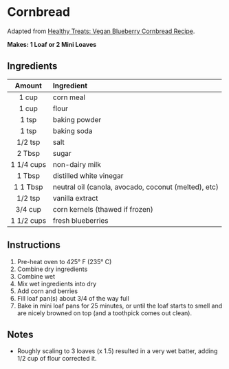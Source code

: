 # Cornbread

Adapted from [Healthy Treats: Vegan Blueberry Cornbread Recipe](https://www.peacefuldumpling.com/healthy-treats-vegan-blueberry-cornbread).

**Makes: 1 Loaf or 2 Mini Loaves** 

## Ingredients

| Amount     | Ingredient
| :----:     | :---------
| 1 cup      | corn meal
| 1 cup      | flour
| 1 tsp      | baking powder
| 1 tsp      | baking soda
| 1/2 tsp    | salt
| 2 Tbsp     | sugar
| 1 1/4 cups | non-dairy milk
| 1 Tbsp     | distilled white vinegar
1 1 Tbsp     | neutral oil (canola, avocado, coconut (melted), etc)
| 1/2 tsp    | vanilla extract
| 3/4 cup    | corn kernels (thawed if frozen)
| 1 1/2 cups | fresh blueberries

## Instructions

1. Pre-heat oven to 425° F (235° C)
1. Combine dry ingredients
1. Combine wet
1. Mix wet ingredients into dry
1. Add corn and berries
1. Fill loaf pan(s) about 3/4 of the way full
1. Bake in mini loaf pans for 25 minutes, or until the loaf starts to smell and are nicely browned on top (and a toothpick comes out clean).

## Notes

* Roughly scaling to 3 loaves (x 1.5) resulted in a very wet batter, adding 1/2 cup of flour corrected it.
